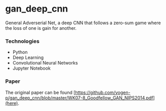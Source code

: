 # gan_deep_cnn

General Adverserial Net, a deep CNN that follows a zero-sum game where the loss of one is gain for another.

### Technologies
* Python
* Deep Learning
* Convolutional Neural Networks
* Jupyter Notebook

### Paper
The original paper can be found [https://github.com/yogen-p/gan_deep_cnn/blob/master/WK07-8_Goodfellow_GAN_NIPS2014.pdf](here).
